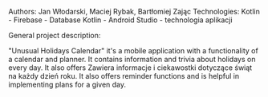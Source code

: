 Authors: Jan Włodarski, Maciej Rybak, Bartłomiej Zając
Technologies: 
Kotlin - Firebase - Database
Kotlin - Android Studio - technologia aplikacji

General project description:

"Unusual Holidays Calendar" it's a mobile application with a functionality of a calendar and planner. It contains information and trivia about holidays on every day. It also offers Zawiera informacje i ciekawostki dotyczące świąt na każdy dzień roku. It also offers reminder functions and is helpful in implementing plans for a given day.

